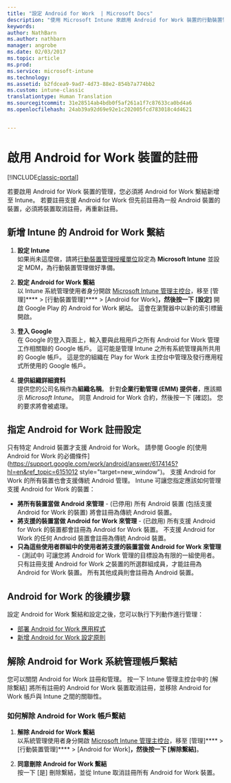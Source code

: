 ```yaml
---
title: "設定 Android for Work  | Microsoft Docs"
description: "使用 Microsoft Intune 來啟用 Android for Work 裝置的行動裝置管理 (MDM)。"
keywords: 
author: NathBarn
ms.author: nathbarn
manager: angrobe
ms.date: 02/03/2017
ms.topic: article
ms.prod: 
ms.service: microsoft-intune
ms.technology: 
ms.assetid: b2fdcea9-9ad7-4d73-88e2-854b7a774bb2
ms.custom: intune-classic
translationtype: Human Translation
ms.sourcegitcommit: 31e28514ab4bdb0f5af261a1f7c87633ca0bd4a6
ms.openlocfilehash: 24ab39a92d69e92e1c202005fcd783018c4d4621


---
```


# <a name="enable-enrollment-of-android-for-work-devices"></a>啟用 Android for Work 裝置的註冊

[!INCLUDE[classic-portal](../includes/classic-portal.md)]

若要啟用 Android for Work 裝置的管理，您必須將 Android for Work 繫結新增至 Intune。 若要註冊支援 Android for Work 但先前註冊為一般 Android 裝置的裝置，必須將裝置取消註冊，再重新註冊。

## <a name="add-android-for-work-binding-for-intune"></a>新增 Intune 的 Android for Work 繫結

1. **設定 Intune**<br>
如果尚未這麼做，請將[行動裝置管理授權單位](https://docs.microsoft.com/intune/get-started/start-with-a-paid-subscription-to-microsoft-intune-step-8#enable-device-enrollment)設定為 **Microsoft Intune** 並設定 MDM，為行動裝置管理做好準備。

2. **設定 Android for Work 繫結**<br>
    以 Intune 系統管理使用者身分開啟 [Microsoft Intune 管理主控台](http://manage.microsoft.com)，移至 [管理]**** &gt; [行動裝置管理]**** &gt; [Android for Work]****，然後按一下 [設定]**** 開啟 Google Play 的 Android for Work 網站。 這會在瀏覽器中以新的索引標籤開啟。

3. **登入 Google**<br>
   在 Google 的登入頁面上，輸入要與此租用戶之所有 Android for Work 管理工作相關聯的 Google 帳戶。 這可能是管理 Intune 之所有系統管理員所共用的 Google 帳戶。 這是您的組織在 Play for Work 主控台中管理及發行應用程式所使用的 Google 帳戶。

4. **提供組織詳細資料**<br>
   提供您的公司名稱作為**組織名稱**。 針對**企業行動管理 (EMM) 提供者**，應該顯示 *Microsoft Intune*。 同意 Android for Work 合約，然後按一下 [確認]。 您的要求將會被處理。

## <a name="specify-android-for-work-enrollment-settings"></a>指定 Android for Work 註冊設定
   只有特定 Android 裝置才支援 Android for Work。 請參閱 Google 的[使用 Android for Work 的必備條件](https://support.google.com/work/android/answer/6174145?hl=en&ref_topic=6151012 style="target=new_window")。  支援 Android for Work 的所有裝置也會支援傳統 Android 管理。  Intune 可讓您指定應該如何管理支援 Android for Work 的裝置：

   - **將所有裝置當做 Android 來管理** - (已停用) 所有 Android 裝置 (包括支援 Android for Work 的裝置) 將會註冊為傳統 Android 裝置。
   - **將支援的裝置當做 Android for Work 來管理** - (已啟用) 所有支援 Android for Work 的裝置都會註冊為 Android for Work 裝置。 不支援 Android for Work 的任何 Android 裝置會註冊為傳統 Android 裝置。
   - **只為這些使用者群組中的使用者將支援的裝置當做 Android for Work 來管理** - (測試中) 可讓您將 Android for Work 管理的目標設為有限的一組使用者。 只有註冊支援 Android for Work 之裝置的所選群組成員，才能註冊為 Android for Work 裝置。 所有其他成員則會註冊為 Android 裝置。

## <a name="next-steps-for-android-for-work"></a>Android for Work 的後續步驟
設定 Android for Work 繫結和設定之後，您可以執行下列動作進行管理：
- [部署 Android for Work 應用程式](android-for-work-apps.md)
- [新增 Android for Work 設定原則](android-for-work-policy-settings-in-microsoft-intune.md)

## <a name="unbinding-your-android-for-work-administrative-account"></a>解除 Android for Work 系統管理帳戶繫結

您可以關閉 Android for Work 註冊和管理。 按一下 Intune 管理主控台中的 [解除繫結] 將所有註冊的 Android for Work 裝置取消註冊，並移除 Android for Work 帳戶與 Intune 之間的關聯性。

### <a name="how-to-unbind-an-android-for-work-account"></a>如何解除 Android for Work 帳戶繫結

1. **解除 Android for Work 繫結**<br>
    以系統管理使用者身分開啟 [Microsoft Intune 管理主控台](http://manage.microsoft.com)，移至 [管理]**** &gt; [行動裝置管理]**** &gt; [Android for Work]****，然後按一下 [解除繫結]****。

2. **同意刪除 Android for Work 繫結**<br>
  按一下 [是] 刪除繫結，並從 Intune 取消註冊所有 Android for Work 裝置。



<!--HONumber=Feb17_HO1-->


